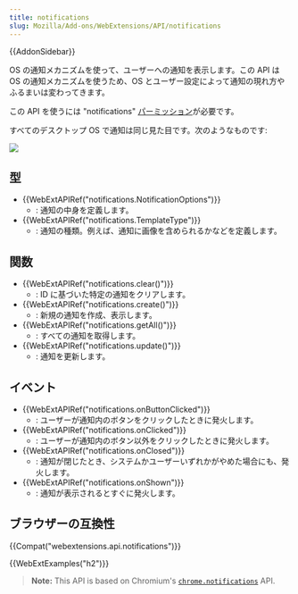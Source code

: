```yaml
---
title: notifications
slug: Mozilla/Add-ons/WebExtensions/API/notifications
---
```

{{AddonSidebar}}

OS の通知メカニズムを使って、ユーザーへの通知を表示します。この API は OS の通知メカニズムを使うため、OS とユーザー設定によって通知の現れ方やふるまいは変わってきます。

この API を使うには "notifications" [パーミッション](/ja/docs/Mozilla/Add-ons/WebExtensions/manifest.json/permissions)が必要です。

すべてのデスクトップ OS で通知は同じ見た目です。次のようなものです:

![](notification.png)

## 型

- {{WebExtAPIRef("notifications.NotificationOptions")}}
  - : 通知の中身を定義します。
- {{WebExtAPIRef("notifications.TemplateType")}}
  - : 通知の種類。例えば、通知に画像を含められるかなどを定義します。

## 関数

- {{WebExtAPIRef("notifications.clear()")}}
  - : ID に基づいた特定の通知をクリアします。
- {{WebExtAPIRef("notifications.create()")}}
  - : 新規の通知を作成、表示します。
- {{WebExtAPIRef("notifications.getAll()")}}
  - : すべての通知を取得します。
- {{WebExtAPIRef("notifications.update()")}}
  - : 通知を更新します。

## イベント

- {{WebExtAPIRef("notifications.onButtonClicked")}}
  - : ユーザーが通知内のボタンをクリックしたときに発火します。
- {{WebExtAPIRef("notifications.onClicked")}}
  - : ユーザーが通知内のボタン以外をクリックしたときに発火します。
- {{WebExtAPIRef("notifications.onClosed")}}
  - : 通知が閉じたとき、システムかユーザーいずれかがやめた場合にも、発火します。
- {{WebExtAPIRef("notifications.onShown")}}
  - : 通知が表示されるとすぐに発火します。

## ブラウザーの互換性

{{Compat("webextensions.api.notifications")}}

{{WebExtExamples("h2")}}

> **Note:** This API is based on Chromium's [`chrome.notifications`](https://developer.chrome.com/extensions/notifications) API.
